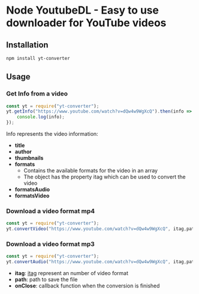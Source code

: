 # Node YoutubeDL - Easy to use downloader for YouTube videos

## Installation 
```bash
npm install yt-converter
```

## Usage
### Get Info from a video
```js
const yt = require("yt-converter");
yt.getInfo("https://www.youtube.com/watch?v=dQw4w9WgXcQ").then(info => {
    console.log(info);
});
```

Info represents the video information:
- **title**
- **author**
- **thumbnails**
- **formats**
  - Contains the available formats for the video in an array
  - The object has the property itag which can be used to convert the video
- **formatsAudio**
- **formatsVideo**

### Download a video format mp4
```js
const yt = require("yt-converter");
yt.convertVideo("https://www.youtube.com/watch?v=dQw4w9WgXcQ", itag,path, onClose)
```

### Download a video format mp3
```js
const yt = require("yt-converter");
yt.convertAudio("https://www.youtube.com/watch?v=dQw4w9WgXcQ", itag,path, onClose)
```
- **itag**: [itag]("https://en.wikipedia.org/wiki/YouTube#Quality_and_formats") represent an number of video format 
- **path**: path to save the file
- **onClose**: callback function when the conversion is finished